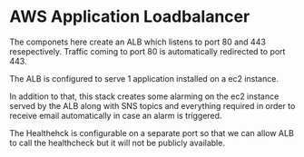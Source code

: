 # AWS Application Loadbalancer

The componets here create an ALB which listens to port 80 and 443 resepectively. Traffic coming to port 80 is automatically redirected to port 443.

The ALB is configured to serve 1 application installed on a ec2 instance. 

In addition to that, this stack creates some alarming on the ec2 instance served by the ALB along with SNS topics and everything required in order to receive email automatically in case an alarm is triggered.

The Healthehck is configurable on a separate port so that we can allow ALB to call the healthcheck but it will not be publicly available.

